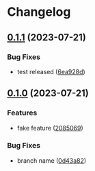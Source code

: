 # Changelog

## [0.1.1](https://github.com/robsonpiere/test-ghactions/compare/v0.1.0...v0.1.1) (2023-07-21)


### Bug Fixes

* test released ([6ea928d](https://github.com/robsonpiere/test-ghactions/commit/6ea928d024ed7969e49eca68234ac4f2bb4b5799))

## [0.1.0](https://github.com/robsonpiere/test-ghactions/compare/0.0.8...v0.1.0) (2023-07-21)


### Features

* fake feature ([2085069](https://github.com/robsonpiere/test-ghactions/commit/2085069db4cd263bdaa4a1097c74a4cd5b106310))


### Bug Fixes

* branch name ([0d43a82](https://github.com/robsonpiere/test-ghactions/commit/0d43a8252fd77c6cd91dba16242421a4cc0c010c))
